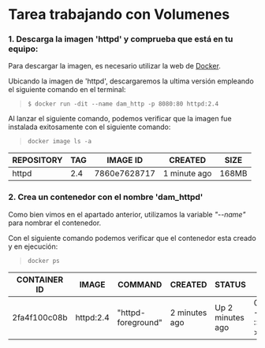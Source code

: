 # Tarea trabajando con Volumenes

### **1. Descarga la imagen 'httpd' y comprueba que está en tu equipo:**

Para descargar la imagen, es necesario utilizar la web de [Docker](https://hub.docker.com/_/httpd).

Ubicando la imagen de 'httpd', descargaremos la ultima versión empleando el siguiente comando en el terminal:

> `$ docker run -dit --name dam_http -p 8080:80 httpd:2.4`

Al lanzar el siguiente comando, podemos verificar que la imagen fue instalada exitosamente con el siguiente comando:

>`docker image ls -a`

| REPOSITORY  | TAG | IMAGE ID | CREATED | SIZE |
|-------------|-----|----------|---------|------|
|httpd        |2.4  |7860e7628717|1 minute ago| 168MB|

### **2. Crea un contenedor con el nombre 'dam_httpd'**

Como bien vimos en el apartado anterior, utilizamos la variable *"--name"* para nombrar el contenedor.

Con el siguiente comando podemos verificar que el contenedor esta creado y en ejecución:

>`docker ps`

| CONTAINER ID  | IMAGE | COMMAND | CREATED | STATUS | PORTS | NAMES |
|---------------|-------|---------|---------|--------|------|-------|
|2fa4f100c08b   |httpd:2.4 | "httpd-foreground"| 2 minutes ago    | Up 2 minutes ago   | 0.0.0.0:80->80/tcp, :::80->80/tcp | dam_httpd |